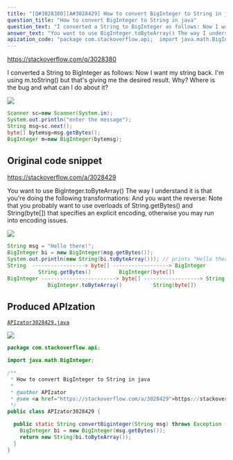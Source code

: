 ```yaml
---
title: "[Q#3028380][A#3028429] How to convert BigInteger to String in java"
question_title: "How to convert BigInteger to String in java"
question_text: "I converted a String to BigInteger as follows: Now I want my string back. I'm using m.toString() but that's giving me the desired result. Why? Where is the bug and what can I do about it?"
answer_text: "You want to use BigInteger.toByteArray() The way I understand it is that you're doing the following transformations: And you want the reverse: Note that you probably want to use overloads of String.getBytes() and String(byte[]) that specifies an explicit encoding, otherwise you may run into encoding issues."
apization_code: "package com.stackoverflow.api;  import java.math.BigInteger;  /**  * How to convert BigInteger to String in java  *  * @author APIzator  * @see <a href=\"https://stackoverflow.com/a/3028429\">https://stackoverflow.com/a/3028429</a>  */ public class APIzator3028429 {    public static String convertBiginteger(String msg) throws Exception {     BigInteger bi = new BigInteger(msg.getBytes());     return new String(bi.toByteArray());   } }"
---
```


https://stackoverflow.com/q/3028380

I converted a String to BigInteger as follows:
Now I want my string back. I&#x27;m using m.toString() but that&#x27;s giving me the desired result.
Why? Where is the bug and what can I do about it?


<div class="code-logo"><img src="/stackoverflow.png" /></div>

```java
Scanner sc=new Scanner(System.in);
System.out.println("enter the message");
String msg=sc.next();
byte[] bytemsg=msg.getBytes();
BigInteger m=new BigInteger(bytemsg);
```


## Original code snippet

https://stackoverflow.com/a/3028429

You want to use BigInteger.toByteArray()
The way I understand it is that you&#x27;re doing the following transformations:
And you want the reverse:
Note that you probably want to use overloads of String.getBytes() and String(byte[]) that specifies an explicit encoding, otherwise you may run into encoding issues.

<div class="code-logo"><img src="/stackoverflow.png" /></div>

```java
String msg = "Hello there!";
BigInteger bi = new BigInteger(msg.getBytes());
System.out.println(new String(bi.toByteArray())); // prints "Hello there!"
String  -----------------> byte[] ------------------> BigInteger
          String.getBytes()         BigInteger(byte[])
BigInteger ------------------------> byte[] ------------------> String
             BigInteger.toByteArray()          String(byte[])
```

## Produced APIzation

[`APIzator3028429.java`](https://github.com/blind-papers/apization-temp-data/raw/main/search/APIzator3028429.java)

<div class="code-logo"><img src="/apizator.png" /></div>

```java
package com.stackoverflow.api;

import java.math.BigInteger;

/**
 * How to convert BigInteger to String in java
 *
 * @author APIzator
 * @see <a href="https://stackoverflow.com/a/3028429">https://stackoverflow.com/a/3028429</a>
 */
public class APIzator3028429 {

  public static String convertBiginteger(String msg) throws Exception {
    BigInteger bi = new BigInteger(msg.getBytes());
    return new String(bi.toByteArray());
  }
}

```